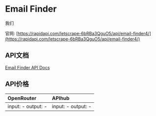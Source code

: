 # Email Finder

我们

官网: [https://rapidapi.com/letscrape-6bRBa3QguO5/api/email-finder4/](https://rapidapi.com/letscrape-6bRBa3QguO5/api/email-finder4/)

## API文档

[Email Finder API Docs](../apis/zh/Email_Finder.md)

## API价格

| OpenRouter | APIhub |
|:---|:---|
| input: - output: - | input: - output: - |
